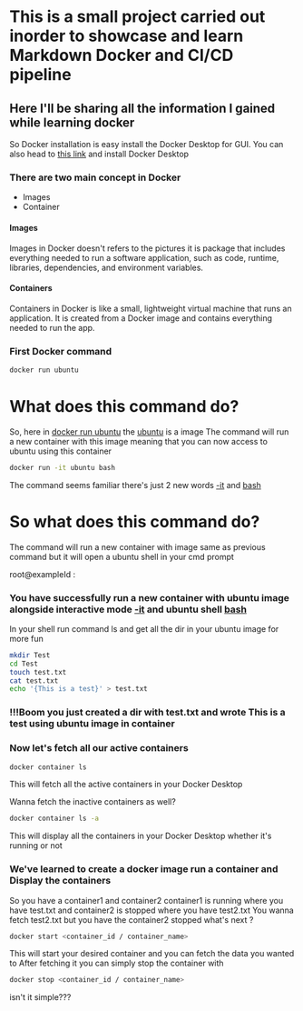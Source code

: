 # This is a small project carried out inorder to showcase and learn Markdown Docker and CI/CD pipeline

## Here I'll be sharing all the information I gained while learning docker

So Docker installation is easy install the Docker Desktop for GUI.
You can also head to [this link](https://www.docker.com/products/docker-desktop/) and install Docker Desktop

### There are two main concept in Docker

- Images
- Container

#### Images

Images in Docker doesn't refers to the pictures it is package that includes everything needed to run a software application, such as code, runtime, libraries, dependencies, and environment variables.

#### Containers

Containers in Docker is like a small, lightweight virtual machine that runs an application. It is created from a Docker image and contains everything needed to run the app.

### First Docker command

```bash
docker run ubuntu
```

# What does this command do?

So, here in [docker run ubuntu]() the [ubuntu]() is a image
The command will run a new container with this image meaning that you can now access to ubuntu using this container

```bash
docker run -it ubuntu bash
```

The command seems familiar there's just 2 new words [-it]() and [bash]()

# So what does this command do?

The command will run a new container with image same as previous command but it will open a ubuntu shell in your cmd prompt

root@exampleId :

### You have successfully run a new container with ubuntu image alongside interactive mode [-it]() and ubuntu shell [bash]()

In your shell run command ls and get all the dir in your ubuntu image for more fun

```bash
mkdir Test
cd Test
touch test.txt
cat test.txt
echo '{This is a test}' > test.txt
```

### !!!Boom you just created a dir with test.txt and wrote This is a test using ubuntu image in container

### Now let's fetch all our active containers

```bash
docker container ls
```

This will fetch all the active containers in your Docker Desktop

Wanna fetch the inactive containers as well?

```bash
docker container ls -a
```

This will display all the containers in your Docker Desktop whether it's running or not

### We've learned to create a docker image run a container and Display the containers

So you have a container1 and container2 container1 is running where you have test.txt and container2 is stopped where you have test2.txt
You wanna fetch test2.txt but you have the container2 stopped what's next ?

```bash
docker start <container_id / container_name>
```

This will start your desired container and you can fetch the data you wanted to
After fetching it you can simply stop the container with

```bash
docker stop <container_id / container_name>
```

isn't it simple???
